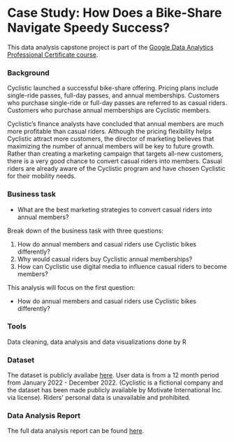 # Case Study: How Does a Bike-Share Navigate Speedy Success?

This data analysis capstone project is part of the [Google Data Analytics Professional Certificate course](https://www.coursera.org/enroll/google-data-analytics/paidmedia?utm_medium=sem&utm_source=gg&utm_campaign=B2C_NAMER_google-data-analytics_google_FTCOF_professional-certificates_country-US&campaignid=12504215975&adgroupid=122709142727&device=c&keyword=google%20data%20analytics%20certificate&matchtype=b&network=g&devicemodel=&adposition=&creativeid=668441307530&hide_mobile_promo&gclid=EAIaIQobChMI46SHzM7ggAMVZhmtBh1V3wZxEAAYASAAEgJSPfD_BwE#courses).


### Background

Cyclistic launched a successful bike-share offering. Pricing plans include single-ride passes, full-day passes, and annual memberships. Customers who purchase single-ride or full-day passes are referred to as casual riders. Customers who purchase annual memberships are Cyclistic members.

Cyclistic’s finance analysts have concluded that annual members are much more profitable than casual riders. Although the pricing flexibility helps Cyclistic attract more customers, the director of marketing believes that maximizing the number of annual members will be key to future growth. Rather than creating a marketing campaign that targets all-new customers, there is a very good chance to convert casual riders into members. Casual riders are already aware of the Cyclistic program and have chosen Cyclistic for their mobility needs.


### Business task

  - What are the best marketing strategies to convert casual riders into annual members? 

Break down of the business task with three questions:

  1. How do annual members and casual riders use Cyclistic bikes differently?
  2. Why would casual riders buy Cyclistic annual memberships?
  3. How can Cyclistic use digital media to influence casual riders to become members?

This analysis will focus on the first question:

  - How do annual members and casual riders use Cyclistic bikes differently?


### Tools

Data cleaning, data analysis and data visualizations done by R


### Dataset

The dataset is publicly availabe [here](https://divvy-tripdata.s3.amazonaws.com/index.html). User data is from a 12 month period from January 2022 - December 2022. (Cyclistic is a fictional company and the dataset has been made publicly available by Motivate International Inc. via license). Riders' personal data is unavailable and prohibited.


### Data Analysis Report

The full data analysis report can be found [here](https://github.com/danielcho16/bike-share_case_study/blob/main/bike_share.pdf).

